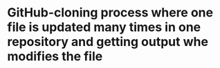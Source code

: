 # GitHub-cloning process where one file is updated many times in one repository and getting output whe modifies the file 
